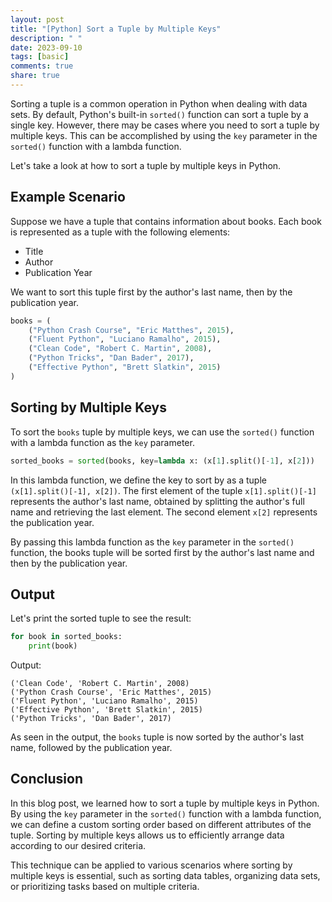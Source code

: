 ```yaml
---
layout: post
title: "[Python] Sort a Tuple by Multiple Keys"
description: " "
date: 2023-09-10
tags: [basic]
comments: true
share: true
---
```


Sorting a tuple is a common operation in Python when dealing with data sets. By default, Python's built-in `sorted()` function can sort a tuple by a single key. However, there may be cases where you need to sort a tuple by multiple keys. This can be accomplished by using the `key` parameter in the `sorted()` function with a lambda function.

Let's take a look at how to sort a tuple by multiple keys in Python.

## Example Scenario

Suppose we have a tuple that contains information about books. Each book is represented as a tuple with the following elements:
- Title
- Author
- Publication Year

We want to sort this tuple first by the author's last name, then by the publication year.

```python
books = (
    ("Python Crash Course", "Eric Matthes", 2015),
    ("Fluent Python", "Luciano Ramalho", 2015),
    ("Clean Code", "Robert C. Martin", 2008),
    ("Python Tricks", "Dan Bader", 2017),
    ("Effective Python", "Brett Slatkin", 2015)
)
```

## Sorting by Multiple Keys

To sort the `books` tuple by multiple keys, we can use the `sorted()` function with a lambda function as the `key` parameter. 

```python
sorted_books = sorted(books, key=lambda x: (x[1].split()[-1], x[2]))
```

In this lambda function, we define the key to sort by as a tuple `(x[1].split()[-1], x[2])`. The first element of the tuple `x[1].split()[-1]` represents the author's last name, obtained by splitting the author's full name and retrieving the last element. The second element `x[2]` represents the publication year.

By passing this lambda function as the `key` parameter in the `sorted()` function, the books tuple will be sorted first by the author's last name and then by the publication year.

## Output

Let's print the sorted tuple to see the result:

```python
for book in sorted_books:
    print(book)
```

Output:
```
('Clean Code', 'Robert C. Martin', 2008)
('Python Crash Course', 'Eric Matthes', 2015)
('Fluent Python', 'Luciano Ramalho', 2015)
('Effective Python', 'Brett Slatkin', 2015)
('Python Tricks', 'Dan Bader', 2017)
```

As seen in the output, the `books` tuple is now sorted by the author's last name, followed by the publication year.

## Conclusion

In this blog post, we learned how to sort a tuple by multiple keys in Python. By using the `key` parameter in the `sorted()` function with a lambda function, we can define a custom sorting order based on different attributes of the tuple. Sorting by multiple keys allows us to efficiently arrange data according to our desired criteria.

This technique can be applied to various scenarios where sorting by multiple keys is essential, such as sorting data tables, organizing data sets, or prioritizing tasks based on multiple criteria.